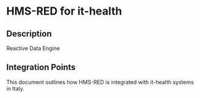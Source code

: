 # HMS-RED for it-health

## Description

Reactive Data Engine

## Integration Points

This document outlines how HMS-RED is integrated with it-health systems in Italy.
